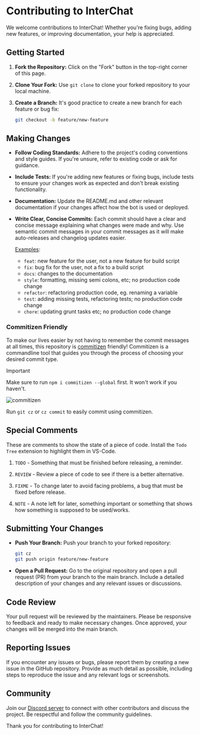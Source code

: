 # Contributing to InterChat

We welcome contributions to InterChat! Whether you're fixing bugs, adding new features, or improving documentation, your help is appreciated.

## Getting Started

1. **Fork the Repository:** Click on the "Fork" button in the top-right corner of this page.
2. **Clone Your Fork:** Use `git clone` to clone your forked repository to your local machine.
3. **Create a Branch:** It's good practice to create a new branch for each feature or bug fix:

   ```sh
   git checkout -b feature/new-feature
   ```

## Making Changes

- **Follow Coding Standards:** Adhere to the project's coding conventions and style guides. If you're unsure, refer to existing code or ask for guidance.
- **Include Tests:** If you're adding new features or fixing bugs, include tests to ensure your changes work as expected and don't break existing functionality.
- **Documentation:** Update the README.md and other relevant documentation if your changes affect how the bot is used or deployed.

- **Write Clear, Concise Commits:** Each commit should have a clear and concise message explaining what changes were made and why. Use semantic commit messages in your commit messages as it will make auto-releases and changelog updates easier.

  [Examples](https://gist.github.com/joshbuchea/6f47e86d2510bce28f8e7f42ae84c716):

  - `feat`: new feature for the user, not a new feature for build script
  - `fix`: bug fix for the user, not a fix to a build script
  - `docs`: changes to the documentation
  - `style`: formatting, missing semi colons, etc; no production code change
  - `refactor`: refactoring production code, eg. renaming a variable
  - `test`: adding missing tests, refactoring tests; no production code change
  - `chore`: updating grunt tasks etc; no production code change

### Commitizen Friendly

  To make our lives easier by not having to remember the commit messages at all times, this repository is [commitizen](https://www.npmjs.com/package/commitizen) friendly! Commitizen is a commandline tool that guides you through the process of choosing your desired commit type.

  > [!IMPORTANT]
  > Make sure to run `npm i commitizen --global` first. It won't work if you haven't.

  ![commitizen](https://commitizen-tools.github.io/commitizen/images/demo.gif)

  Run `git cz` or `cz commit` to easily commit using commitizen.

## Special Comments

These are comments to show the state of a piece of code. Install the `Todo Tree` extension to highlight them in VS-Code.

1. `TODO` - Something that must be finished before releasing, a reminder.

2. `REVIEW` - Review a piece of code to see if there is a better alternative.

3. `FIXME` - To change later to avoid facing problems, a bug that must be fixed before release.

4. `NOTE` - A note left for later, something important or something that shows how something is supposed to be used/works.

## Submitting Your Changes

- **Push Your Branch:** Push your branch to your forked repository:

  ```sh
  git cz
  git push origin feature/new-feature
  ```

- **Open a Pull Request:** Go to the original repository and open a pull request (PR) from your branch to the main branch. Include a detailed description of your changes and any relevant issues or discussions.

## Code Review

Your pull request will be reviewed by the maintainers. Please be responsive to feedback and ready to make necessary changes. Once approved, your changes will be merged into the main branch.

## Reporting Issues

If you encounter any issues or bugs, please report them by creating a new issue in the GitHub repository. Provide as much detail as possible, including steps to reproduce the issue and any relevant logs or screenshots.

## Community

Join our [Discord server](https://interchat.fun/support) to connect with other contributors and discuss the project. Be respectful and follow the community guidelines.

Thank you for contributing to InterChat!
